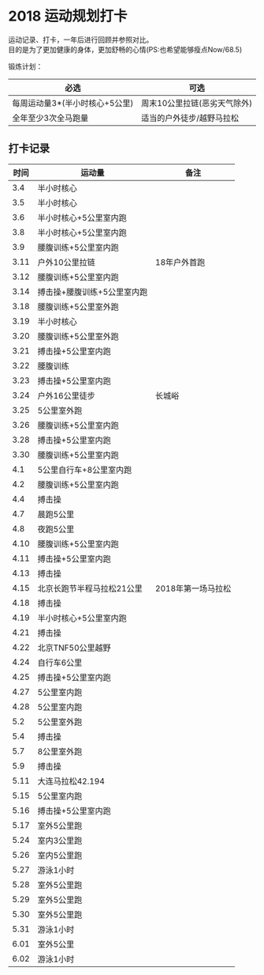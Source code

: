 # 2018 运动规划打卡
 
运动记录、打卡，一年后进行回顾并参照对比。    
目的是为了更加健康的身体，更加舒畅的心情(PS:也希望能够瘦点Now/68.5)

锻炼计划：  

必选 | 可选
---|---
每周运动量3*(半小时核心+5公里) | 周末10公里拉链(恶劣天气除外) 
全年至少3次全马跑量 | 适当的户外徒步/越野马拉松


## 打卡记录

时间 | 运动量 | 备注
--- | --- | ---
3.4 |半小时核心 |  
3.5 |半小时核心 |  
3.6 |半小时核心+5公里室内跑 |  
3.8 |半小时核心+5公里室内跑 |  
3.9 |腰腹训练+5公里室内跑 |  
3.11 |户外10公里拉链 | 18年户外首跑  
3.12 |腰腹训练+5公里室内跑 | 
3.14 |搏击操+腰腹训练+5公里室内跑 | 
3.18 |腰腹训练+5公里室外跑 | 
3.19 |半小时核心 | 
3.20 |腰腹训练+5公里室外跑 | 
3.21 |搏击操+5公里室内跑 | 
3.22 |腰腹训练 | 
3.23 |搏击操+5公里室内跑 | 
3.24 |户外16公里徒步 | 长城峪
3.25 |5公里室外跑 | 
3.26 |腰腹训练+5公里室内跑 | 
3.28 |搏击操+5公里室内跑 | 
3.30 |腰腹训练+5公里室内跑 | 
4.1 |5公里自行车+8公里室内跑 | 
4.2 |腰腹训练+5公里室内跑 | 
4.4 |搏击操 | 
4.7 |晨跑5公里| 
4.8 |夜跑5公里| 
4.10 |腰腹训练+5公里室内跑| 
4.11 |搏击操+5公里室内跑| 
4.13 |搏击操|
4.15 |北京长跑节半程马拉松21公里| 2018年第一场马拉松
4.18 |搏击操|
4.19 |半小时核心+5公里室内跑|
4.21 |搏击操| 
4.22 |北京TNF50公里越野 | 
4.24 |自行车6公里 | 
4.25 |搏击操+5公里室内跑 |
4.27 |5公里室内跑|
4.28 |5公里室内跑 |
5.2  |5公里室外跑 |
5.4  |搏击操 | 
5.7  |8公里室外跑 | 
5.9  |搏击操 | 
5.11 |大连马拉松42.194 | 
5.15 |5公里室内跑 | 
5.16 |搏击操+5公里室内跑 |
5.17 |室外5公里跑 |
5.24 |室内3公里跑 |
5.26 |室内5公里跑 |
5.27 |游泳1小时 |
5.28 |室外5公里跑 |
5.29 |室外5公里跑 |
5.30 |室外5公里跑 |
5.31 |游泳1小时 | 
6.01 |室外5公里 |
6.02 |游泳1小时 |
